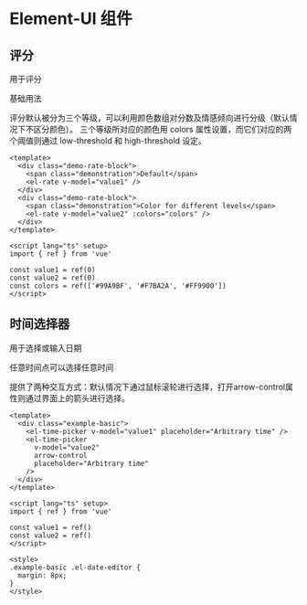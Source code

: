 # Element-UI 组件

## 评分

用于评分

基础用法​

评分默认被分为三个等级，可以利用颜色数组对分数及情感倾向进行分级（默认情况下不区分颜色）。 三个等级所对应的颜色用 colors 属性设置，而它们对应的两个阈值则通过 low-threshold 和 high-threshold 设定。

<Rate></Rate>  

```vue
<template>
  <div class="demo-rate-block">
    <span class="demonstration">Default</span>
    <el-rate v-model="value1" />
  </div>
  <div class="demo-rate-block">
    <span class="demonstration">Color for different levels</span>
    <el-rate v-model="value2" :colors="colors" />
  </div>
</template>

<script lang="ts" setup>
import { ref } from 'vue'

const value1 = ref(0)
const value2 = ref(0)
const colors = ref(['#99A9BF', '#F7BA2A', '#FF9900'])
</script>
```

## 时间选择器

用于选择或输入日期

任意时间点​可以选择任意时间

提供了两种交互方式：默认情况下通过鼠标滚轮进行选择，打开arrow-control属性则通过界面上的箭头进行选择。

<TimePicker></TimePicker>

```vue
<template>
  <div class="example-basic">
    <el-time-picker v-model="value1" placeholder="Arbitrary time" />
    <el-time-picker
      v-model="value2"
      arrow-control
      placeholder="Arbitrary time"
    />
  </div>
</template>

<script lang="ts" setup>
import { ref } from 'vue'

const value1 = ref()
const value2 = ref()
</script>

<style>
.example-basic .el-date-editor {
  margin: 8px;
}
</style>
```
